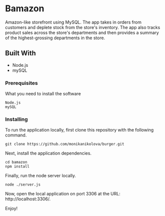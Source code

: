 
# Bamazon
Amazon-like storefront using MySQL. The app takes in orders from customers and deplete stock from the store's inventory.  The app also tracks product sales across the store's departments and then provides a summary of the highest-grossing departments in the store. 


## Built With

* Node.js
* mySQL


### Prerequisites


What you need to install the software 

```
Node.js
mySQL
```

### Installing

To run the application locally, first clone this repository with the following command.
```
git clone https://github.com/monikanikolova/burger.git
```
Next, install the application dependencies.
```
cd bamazon
npm install
```

Finally, run the node server locally.

```
node ./server.js
```
Now, open the local application on port 3306 at the URL: http://localhost:3306/.

Enjoy!

